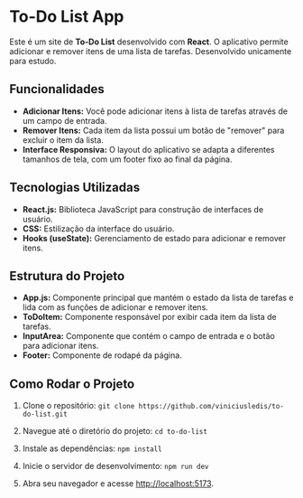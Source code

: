 # To-Do List App

Este é um site de **To-Do List** desenvolvido com **React**. O aplicativo permite adicionar e remover itens de uma lista de tarefas. Desenvolvido unicamente para estudo.

## Funcionalidades

- **Adicionar Itens:** Você pode adicionar itens à lista de tarefas através de um campo de entrada.
- **Remover Itens:** Cada item da lista possui um botão de "remover" para excluir o item da lista.
- **Interface Responsiva:** O layout do aplicativo se adapta a diferentes tamanhos de tela, com um footer fixo ao final da página.

## Tecnologias Utilizadas

- **React.js:** Biblioteca JavaScript para construção de interfaces de usuário.
- **CSS:** Estilização da interface do usuário.
- **Hooks (useState):** Gerenciamento de estado para adicionar e remover itens.

## Estrutura do Projeto

- **App.js:** Componente principal que mantém o estado da lista de tarefas e lida com as funções de adicionar e remover itens.
- **ToDoItem:** Componente responsável por exibir cada item da lista de tarefas.
- **InputArea:** Componente que contém o campo de entrada e o botão para adicionar itens.
- **Footer:** Componente de rodapé da página.

## Como Rodar o Projeto

1. Clone o repositório:
   `git clone https://github.com/viniciusledis/to-do-list.git`

2. Navegue até o diretório do projeto:
   `cd to-do-list`

3. Instale as dependências:
   `npm install`

4. Inicie o servidor de desenvolvimento:
   `npm run dev`

5. Abra seu navegador e acesse [http://localhost:5173](http://localhost:5173).
